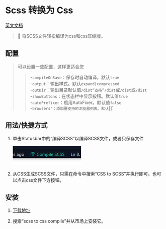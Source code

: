 # Scss 转换为 Css

[英文文档](./README.md)

> 💠 将SCSS文件轻松编译为css和css压缩版。
## 配置
>可以设置一些配置，这样更适合您
>>-`compileOnSave`：保存时自动编译，默认`true`        
>>-`output`：输出样式。默认`expand|compressed`         
>>-`outDir`：输出目录默认值`/dist“支持”/dist`或`/dist`或`/dist`        
>>-`showButtons`：在状态栏中显示按钮。默认值`true`        
>>-`autoPrefixer`：启用AutoFixer。默认值`false`             
>>-`browsers'：添加要支持的浏览器列表。默认`[]`        

## 用法/快捷方式
1. 单击Statusbar中的“编译SCSS”以编译SCSS文件，或者只保存文件

    ![Statusbar control](./images/usage.png)

2. 从CSS生成SCSS文件，只需在命令中搜索“CSS to SCSS”并执行即可。也可以点击css文件下方按钮。

## 安装

1. [下载地址](https://marketplace.visualstudio.com/items?itemName=oorzc.scss-to-css-compile)

2. 搜索“scss to css compile”并从市场上安装它。